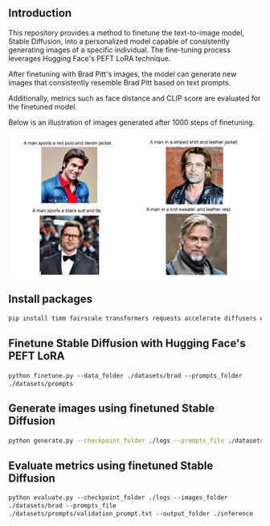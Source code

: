 

## Introduction

This repository provides a method to finetune the text-to-image model, Stable Diffusion, into a personalized model capable of consistently generating images of a specific individual. The fine-tuning process leverages Hugging Face's PEFT LoRA technique.

After finetuning with Brad Pitt's images, the model can generate new images that consistently resemble Brad Pitt based on text prompts.

Additionally, metrics such as face distance and CLIP score are evaluated for the finetuned model.

Below is an illustration of images generated after 1000 steps of finetuning.

<img src=".\images\generated.png" alt="generated" />

## Install packages

```bash
pip install timm fairscale transformers requests accelerate diffusers einop safetensors voluptuous jax peft deepface tensorflow keras
```

## Finetune  Stable Diffusion with Hugging Face's PEFT LoRA

```
python finetune.py --data_folder ./datasets/brad --prompts_folder ./datasets/prompts 
```

## Generate images using finetuned Stable Diffusion

```bash
python generate.py --checkpoint_folder ./logs --prompts_file ./datasets/prompts/validation_prompt.txt --output_folder ./generated_images --num_images 1
```

## Evaluate metrics using finetuned Stable Diffusion

```
python evaluate.py --checkpoint_folder ./logs --images_folder ./datasets/brad --prompts_file ./datasets/prompts/validation_prompt.txt --output_folder ./inference 
```

